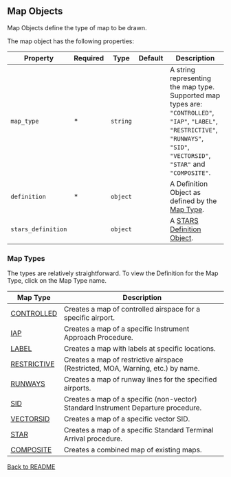 ## Map Objects

Map Objects define the type of map to be drawn.

The map object has the following properties:

| Property           | Required | Type     | Default | Description                                                                                                                                                                        |
| ------------------ | -------- | -------- | ------- | ---------------------------------------------------------------------------------------------------------------------------------------------------------------------------------- |
| `map_type`         | \*       | `string` |         | A string representing the map type. Supported map types are: `"CONTROLLED"`, `"IAP"`, `"LABEL"`, `"RESTRICTIVE"`, `"RUNWAYS"`, `"SID"`, `"VECTORSID"`, `"STAR"` and `"COMPOSITE"`. |
| `definition`       | \*       | `object` |         | A Definition Object as defined by the [Map Type](#map-types).                                                                                                                      |
| `stars_definition` |          | `object` |         | A [STARS Definition Object](./STARS_DEFINITION_OBJECT.md).                                                                                                                         |

### Map Types

The types are relatively straightforward. To view the Definition for the Map Type, click on the Map Type name.

| Map Type                        | Description                                                                       |
| ------------------------------- | --------------------------------------------------------------------------------- |
| [CONTROLLED](./CONTROLLED.md)   | Creates a map of controlled airspace for a specific airport.                      |
| [IAP](./IAP.md)                 | Creates a map of a specific Instrument Approach Procedure.                        |
| [LABEL](./LABEL.md)             | Creates a map with labels at specific locations.                                  |
| [RESTRICTIVE](./RESTRICTIVE.md) | Creates a map of restrictive airspace (Restricted, MOA, Warning, etc.) by name.   |
| [RUNWAYS](./RUNWAYS.md)         | Creates a map of runway lines for the specified airports.                         |
| [SID](./SIDSTAR.md#sid)         | Creates a map of a specific (non-vector) Standard Instrument Departure procedure. |
| [VECTORSID](./VECTORSID.md)     | Creates a map of a specific vector SID.                                           |
| [STAR](./SIDSTAR.md#star)       | Creates a map of a specific Standard Terminal Arrival procedure.                  |
| [COMPOSITE](./COMPOSITE.md)     | Creates a combined map of existing maps.                                          |

[Back to README](../README.md)
